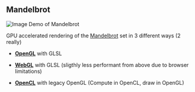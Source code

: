 ## Mandelbrot

![Image Demo of Mandelbrot](https://i.imgur.com/wVsxQsm.png)

GPU accelerated rendering of the [Mandelbrot](https://en.wikipedia.org/wiki/Mandelbrot_set) set in 3 different ways (2 really)

- [**OpenGL**](https://github.com/Greece4ever/Mandelbrot/tree/master/gl) with GLSL 

- [**WebGL**](https://github.com/Greece4ever/Mandelbrot/tree/master/web) with GLSL (sligthly less performant from above due to browser limitations)

- [**OpenCL**](https://github.com/Greece4ever/Mandelbrot/tree/master/cl) with legacy OpenGL (Compute in OpenCL, draw in OpenGL)

